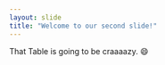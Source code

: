 ```yaml
---
layout: slide
title: "Welcome to our second slide!"
---
```

That Table is going to be craaaazy. :smile:
